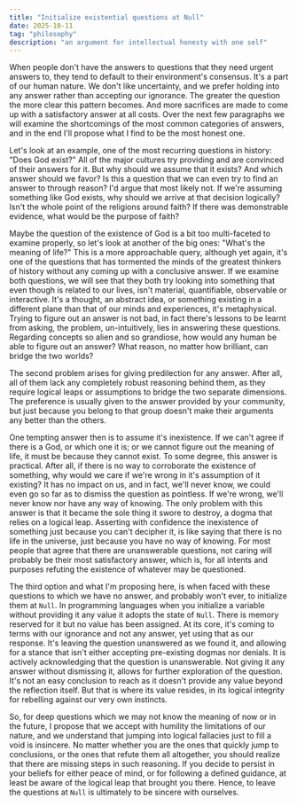 ```yaml
---
title: "Initialize existential questions at Null"
date: 2025-10-11
tag: "philosophy"
description: "an argument for intellectual honesty with one self"
---
```


When people don't have the answers to questions that they need urgent answers to, they tend to default to their environment's consensus. It's a part of our human nature. We don't like uncertainty, and we prefer holding into any answer rather than accepting our ignorance. The greater the question the more clear this pattern becomes. And more sacrifices are made to come up with a satisfactory answer at all costs. Over the next few paragraphs we will examine the shortcomings of the most  common categories of answers, and in the end I'll propose what I find to be the most honest one. 

<!--more-->

Let's look at an example, one of the most recurring questions in history: "Does God exist?" All of the major cultures try providing and are convinced of their answers for it. But why should we assume that it exists? And which answer should we favor? Is this a question that we can even try to find an answer to through reason? I'd argue that most likely not. If we're assuming something like God exists, why should we arrive at that decision logically? Isn't the whole point of the religions around faith? If there was demonstrable evidence, what would be the purpose of faith? 

Maybe the question of the existence of God is a bit too multi-faceted to examine properly, so let's look at another of the big ones: "What's the meaning of life?" This is a more approachable query, although yet again, it's one of the questions that has tormented the minds of the greatest thinkers of history without any coming up with a conclusive answer. If we examine both questions, we will see that they both try looking into something that even though is related to our lives, isn't material, quantifiable, observable or interactive. It's a thought, an abstract idea, or something existing in a different plane than that of our minds and experiences, it's metaphysical. Trying to figure out an answer is not bad, in fact there's lessons to be learnt from asking, the problem, un-intuitively, lies in answering these questions. Regarding concepts so alien and so grandiose, how would any human be able to figure out an answer? What reason, no matter how brilliant, can bridge the two worlds? 

The second problem arises for giving predilection for any answer. After all, all of them lack any completely robust reasoning behind them, as they require logical leaps or assumptions to bridge the two separate dimensions. The preference is usually given to the answer provided by your community, but just because you belong to that group doesn't make their arguments any better than the others.

One tempting answer then is to assume it's inexistence. If we can't agree if there is a God, or which one it is; or we cannot figure out the meaning of life, it must be because they cannot exist. To some degree, this answer is practical. After all, if there is no way to corroborate the existence of something, why would we care if we're wrong in it's assumption of it existing? It has no impact on us, and in fact, we'll never know, we could even go so far as to dismiss the question as pointless. If we're wrong, we'll never know nor have any way of knowing. The only problem with this answer is that it became the sole thing it swore to destroy, a dogma that relies on a logical leap. Asserting with confidence the inexistence of something just because you can't decipher it, is like saying that there is no life in the universe, just because you have no way of knowing. For most people that agree that there are unanswerable questions, not caring will probably be their most satisfactory answer, which is, for all intents and purposes refuting the existence of whatever may be questioned.

The third option and what I'm proposing here, is when faced with these questions to which we have no answer, and probably won't ever, to initialize them at `Null`. In programming languages when you initialize a variable without providing it any value it adopts the state of `Null`.  There is memory reserved for it but no value has been assigned. At its core, it's coming to terms with our ignorance and not any answer, yet using that as our response. It's leaving the question unanswered as we found it, and allowing for a stance that isn't either accepting pre-existing dogmas nor denials. It is actively acknowledging that the question is unanswerable. Not giving it any answer without dismissing it, allows for further exploration of the question. It's not an easy conclusion to reach as it doesn't provide any value beyond the reflection itself. But that is where its value resides, in its logical integrity for rebelling against our very own instincts. 

So, for deep questions which we may not know the meaning of now or in the future, I propose that we accept with humility the limitations of our nature, and we understand that jumping into logical fallacies just to fill a void is insincere. No matter whether you are the ones that quickly jump to conclusions, or the ones that refute them all altogether, you should realize that there are missing steps in such reasoning. If you decide to persist in your beliefs for either peace of mind, or for following a defined guidance, at least be aware of the logical leap that brought you there. Hence, to leave the questions at `Null` is ultimately to be sincere with ourselves.  


